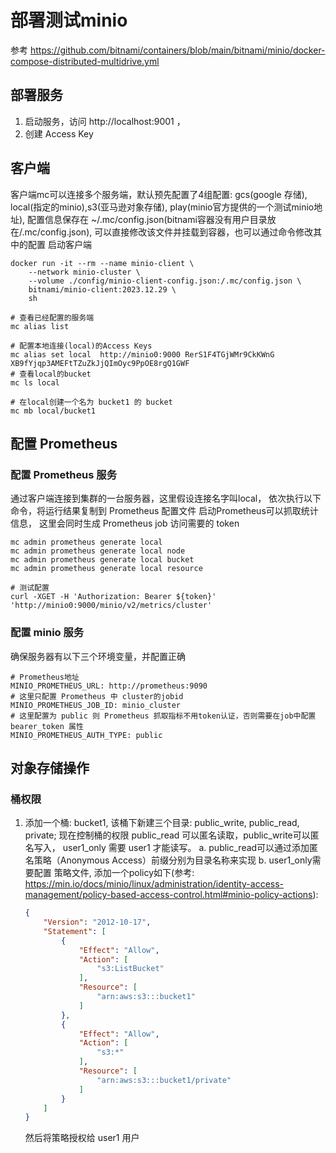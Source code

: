 # 部署测试minio
参考 https://github.com/bitnami/containers/blob/main/bitnami/minio/docker-compose-distributed-multidrive.yml
## 部署服务
1. 启动服务，访问 http://localhost:9001 ，
2. 创建 Access Key

## 客户端
客户端mc可以连接多个服务端，默认预先配置了4组配置: gcs(google 存储), local(指定的minio),s3(亚马逊对象存储), play(minio官方提供的一个测试minio地址), 配置信息保存在 ~/.mc/config.json(bitnami容器没有用户目录放在/.mc/config.json), 可以直接修改该文件并挂载到容器，也可以通过命令修改其中的配置
启动客户端
```shell
docker run -it --rm --name minio-client \
    --network minio-cluster \
    --volume ./config/minio-client-config.json:/.mc/config.json \
    bitnami/minio-client:2023.12.29 \
    sh

# 查看已经配置的服务端
mc alias list

# 配置本地连接(local)的Access Keys
mc alias set local  http://minio0:9000 RerS1F4TGjWMr9CkKWnG XB9fYjqp3AMEFtTZuZkJjQImOyc9PpOE8rgQ1GWF
# 查看local的bucket
mc ls local

# 在local创建一个名为 bucket1 的 bucket
mc mb local/bucket1
```

## 配置 Prometheus

### 配置 Prometheus 服务
通过客户端连接到集群的一台服务器，这里假设连接名字叫local， 依次执行以下命令，将运行结果复制到 Prometheus 配置文件
启动Prometheus可以抓取统计信息， 这里会同时生成 Prometheus job 访问需要的 token
```shell
mc admin prometheus generate local
mc admin prometheus generate local node
mc admin prometheus generate local bucket
mc admin prometheus generate local resource

# 测试配置
curl -XGET -H 'Authorization: Bearer ${token}' 'http://minio0:9000/minio/v2/metrics/cluster'
```

### 配置 minio 服务
确保服务器有以下三个环境变量，并配置正确
```
# Prometheus地址
MINIO_PROMETHEUS_URL: http://prometheus:9090
# 这里只配置 Prometheus 中 cluster的jobid
MINIO_PROMETHEUS_JOB_ID: minio_cluster
# 这里配置为 public 则 Prometheus 抓取指标不用token认证，否则需要在job中配置 bearer_token 属性
MINIO_PROMETHEUS_AUTH_TYPE: public
```

## 对象存储操作

### 桶权限
1. 添加一个桶: bucket1, 该桶下新建三个目录: public_write, public_read, private; 现在控制桶的权限 public_read 可以匿名读取，public_write可以匿名写入， user1_only 需要 user1 才能读写。
    a. public_read可以通过添加匿名策略（Anonymous Access）前缀分别为目录名称来实现
    b. user1_only需要配置 策略文件, 添加一个policy如下(参考: https://min.io/docs/minio/linux/administration/identity-access-management/policy-based-access-control.html#minio-policy-actions):
    ```json
    {
        "Version": "2012-10-17",
        "Statement": [
            {
                "Effect": "Allow",
                "Action": [
                    "s3:ListBucket"
                ],
                "Resource": [
                    "arn:aws:s3:::bucket1"
                ]
            },
            {
                "Effect": "Allow",
                "Action": [
                    "s3:*"
                ],
                "Resource": [
                    "arn:aws:s3:::bucket1/private"
                ]
            }
        ]
    }
    ```
    然后将策略授权给 user1 用户